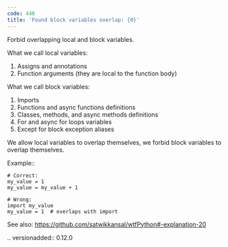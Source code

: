 ```yaml
---
code: 440
title: 'Found block variables overlap: {0}'
---
```



Forbid overlapping local and block variables.

What we call local variables:

1. Assigns and annotations
2. Function arguments (they are local to the function body)

What we call block variables:

1. Imports
2. Functions and async functions definitions
3. Classes, methods, and async methods definitions
4. For and async for loops variables
5. Except for block exception aliases

We allow local variables to overlap themselves,
we forbid block variables to overlap themselves.

Example::

    # Correct:
    my_value = 1
    my_value = my_value + 1

    # Wrong:
    import my_value
    my_value = 1  # overlaps with import

See also:
    https://github.com/satwikkansal/wtfPython#-explanation-20

.. versionadded:: 0.12.0